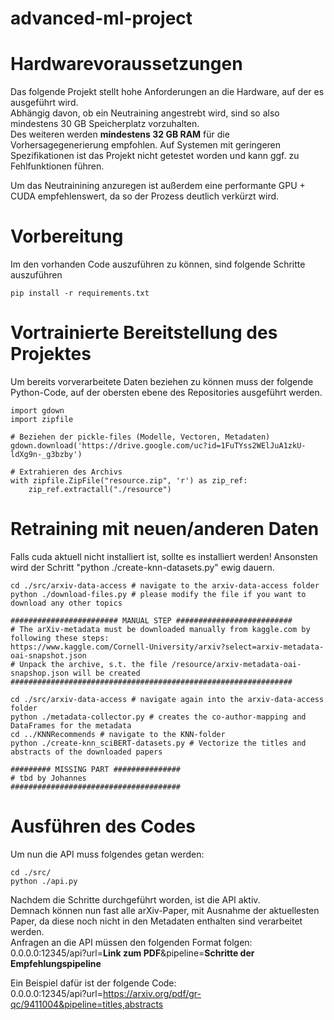 # advanced-ml-project

# Hardwarevoraussetzungen

Das folgende Projekt stellt hohe Anforderungen an die Hardware, auf der es ausgeführt wird.  
Abhängig davon, ob ein Neutraining angestrebt wird, sind so also mindestens 30 GB Speicherplatz vorzuhalten.  
Des weiteren werden **mindestens 32 GB RAM** für die Vorhersagegenerierung empfohlen. Auf Systemen mit geringeren Spezifikationen ist das Projekt nicht getestet worden und kann ggf. zu Fehlfunktionen führen.  

Um das Neutrainining anzuregen ist außerdem eine performante GPU + CUDA empfehlenswert, da so der Prozess deutlich verkürzt wird.  


# Vorbereitung

Im den vorhanden Code auszuführen zu können, sind folgende Schritte auszuführen  

```
pip install -r requirements.txt  
```

# Vortrainierte Bereitstellung des Projektes

Um bereits vorverarbeitete Daten beziehen zu können muss der folgende Python-Code, auf der obersten ebene des Repositories ausgeführt werden.  

```
import gdown   
import zipfile  

# Beziehen der pickle-files (Modelle, Vectoren, Metadaten)  
gdown.download('https://drive.google.com/uc?id=1FuTYss2WElJuA1zkU-ldXg9n-_g3bzby')  

# Extrahieren des Archivs
with zipfile.ZipFile("resource.zip", 'r') as zip_ref:  
    zip_ref.extractall("./resource")  
```

# Retraining mit neuen/anderen Daten

Falls cuda aktuell nicht installiert ist, sollte es installiert werden!
Ansonsten wird der Schritt "python ./create-knn-datasets.py" ewig dauern.

```
cd ./src/arxiv-data-access # navigate to the arxiv-data-access folder  
python ./download-files.py # please modify the file if you want to download any other topics  
  
######################## MANUAL STEP ##########################  
# The arXiv-metadata must be downloaded manually from kaggle.com by following these steps:  
https://www.kaggle.com/Cornell-University/arxiv?select=arxiv-metadata-oai-snapshot.json    
# Unpack the archive, s.t. the file /resource/arxiv-metadata-oai-snapshop.json will be created  
###############################################################   

cd ./src/arxiv-data-access # navigate again into the arxiv-data-access folder  
python ./metadata-collector.py # creates the co-author-mapping and DataFrames for the metadata  
cd ../KNNRecommends # navigate to the KNN-folder  
python ./create-knn_sciBERT-datasets.py # Vectorize the titles and abstracts of the downloaded papers  

######### MISSING PART ###############  
# tbd by Johannes  
######################################  
```

# Ausführen des Codes

Um nun die API muss folgendes getan werden:

```
cd ./src/  
python ./api.py  
```

Nachdem die Schritte durchgeführt worden, ist die API aktiv.  
Demnach können nun fast alle arXiv-Paper, mit Ausnahme der aktuellesten Paper, da diese noch nicht in den Metadaten enthalten sind verarbeitet werden.  
Anfragen an die API müssen den folgenden Format folgen:  
0.0.0.0:12345/api?url=**Link zum PDF**&pipeline=**Schritte der Empfehlungspipeline**

Ein Beispiel dafür ist der folgende Code:  
0.0.0.0:12345/api?url=https://arxiv.org/pdf/gr-qc/9411004&pipeline=titles,abstracts
